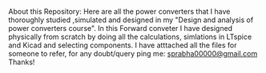About this Repository:
Here are all the power converters that I have thoroughly studied ,simulated and designed in my "Design and analysis of power converters course".
In this Forward conveter I have designed physically from scratch by doing all the calculations, simlations in LTspice and Kicad and selecting components.
I have atttached all the files for someone to refer, for any doubt/query ping me: sprabha00000@gmail.com
Thanks!
